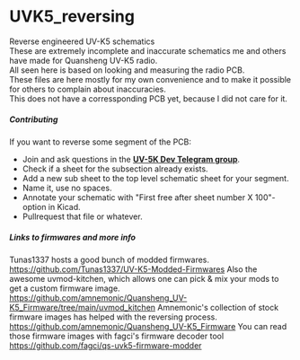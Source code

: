 # UVK5_reversing
Reverse engineered UV-K5 schematics  
These are extremely incomplete and inaccurate schematics me and others have made for Quansheng UV-K5 radio.  
All seen here is based on looking and measuring the radio PCB.   
These files are here mostly for my own convenience and to make it possible for others to complain about inaccuracies.  
This does not have a corressponding PCB yet, because I did not care for it.

##### Contributing
If you want to reverse some segment of the PCB:
- Join and ask questions in the **[UV-5K Dev Telegram group]([https://eff.org](https://t.me/quansheng_uvk5_en))**. 
- Check if a sheet for the subsection already exists.
- Add a new sub sheet to the top level schematic sheet for your segment.
- Name it, use no spaces.
- Annotate your schematic with "First free after sheet number X 100"-option in Kicad.
- Pullrequest that file or whatever. 

##### Links to firmwares and more info
Tunas1337 hosts a good bunch of modded firmwares.
<https://github.com/Tunas1337/UV-K5-Modded-Firmwares>
Also the awesome uvmod-kitchen, which allows one can pick & mix your mods to get a custom firmware image.
<https://github.com/amnemonic/Quansheng_UV-K5_Firmware/tree/main/uvmod_kitchen>
Amnemonic's collection of stock firmware images has helped with the reversing process.
<https://github.com/amnemonic/Quansheng_UV-K5_Firmware>
You can read those firmware images with fagci's firmware decoder tool
<https://github.com/fagci/qs-uvk5-firmware-modder>
